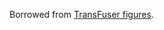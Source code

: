 Borrowed from [TransFuser figures](https://github.com/autonomousvision/transfuser/tree/2022/figures).
